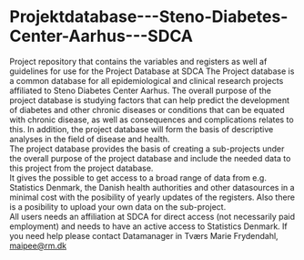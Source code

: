 # Projektdatabase---Steno-Diabetes-Center-Aarhus---SDCA
Project repository that contains the variables and registers as well af guidelines for use for the Project Database at SDCA
The Project database is a common database for all epidemiological and clinical research projects affiliated to Steno Diabetes Center Aarhus. The overall purpose of the project database is studying factors that can help predict the development of diabetes and other chronic diseases or conditions that can be equated with chronic disease, as well as consequences and complications relates to this. In addition, the project database will form the basis of descriptive analyses in the field of disease and health.     
The project database provides the basis of creating a sub-projects under the overall purpose of the project database and include the needed data to this project from the project database.  
It gives the possible to get access to a broad range of data from e.g. Statistics Denmark, the Danish health authorities and other datasources in a minimal cost with the posibility of yearly updates of the registers. Also there is a posibility to upload your own data on the sub-project.    
All users needs an affiliation at SDCA for direct access (not necessarily paid employment) and needs to have an active access to Statistics Denmark. 
If you need help please contact Datamanager in Tværs Marie Frydendahl, maipee@rm.dk
